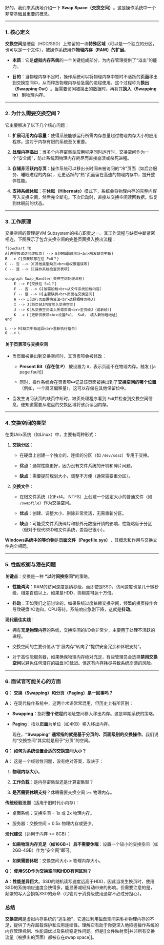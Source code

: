好的，我们来系统地介绍一下 ​**Swap Space（交换空间）​**。这是操作系统中一个非常基础且重要的概念。

---

### 1. 核心定义

​**交换空间**是硬盘（HDD/SSD）上预留的一块**特殊区域**​（可以是一个独立的分区，也可以是一个文件），被操作系统用作**物理内存（RAM）的扩展**。

- ​**本质**​：它是**虚拟内存系统**的一个关键组成部分，为内存管理提供了“溢出”的能力。
    
- ​**目的**​：当物理内存不足时，操作系统可以将物理内存中暂时不活跃的**页面**​ 移出到交换空间中，从而释放物理内存给急需的进程使用。这个过程称为 ​**换出（Swapping Out）​**。当需要访问被换出的数据时，再将其**换入（Swapping In）​**​ 到物理内存。
    

---

### 2. 为什么需要交换空间？

它主要解决了以下几个核心问题：

1. ​**扩展可用内存容量**​：使得系统能够运行所需内存总量超过物理内存大小的应用程序。这对于内存有限的系统至关重要。
    
2. ​**处理内存溢出**​：当多个内存密集型应用程序同时运行时，交换空间作为一个“安全阀”，防止系统因物理内存耗尽而直接崩溃或杀死进程。
    
3. ​**存储非活跃内存页**​：操作系统可以移出长时间未被访问的“冷”页面（如后台服务、睡眠进程的内存），让更活跃的“热”页面留在高速的物理内存中，提升整体性能。
    
4. ​**支持系统休眠**​：在**休眠（Hibernate）​**​ 模式下，系统会将物理内存的完整内容写入交换空间，然后完全断电。下次启动时，直接从交换空间读回数据，恢复到休眠前的状态。
    

---

### 3. 工作原理

交换空间的管理是VM Subsystem的核心职责之一。其工作流程与缺页中断紧密相连，下图展示了包含交换空间的完整页面换入换出流程：

```
flowchart TD
A[进程尝试访问虚拟页] --> B[MMU翻译地址<br>触发缺页中断]
B --> C{页表项存在位 P=0？}
C -- 否 --> D[其他类型缺页<br>如权限错误等]
C -- 是 --> E[操作系统检查页表项]

subgraph Swap_Handler[交换空间处理流程]
    E --> F{交换位 S=1？}
    F -- 否 --> G[按需加载<br>从文件系统加载内容]
    F -- 是 --> H[主要缺页<br>页面在交换空间]
    H --> I[运行页面置换算法<br>选择牺牲页帧J]
    I --> J[将页帧J内容写入交换空间]
    J --> K[从交换空间读入所需页面<br>至页帧J（或新帧）]
    K --> L[更新页表项<br>设置P=1， S=0， 填入新物理地址]
end

L --> M[缺页中断返回<br>重新执行指令]
G --> L
```

#### 关于页表项与交换空间

- 当页面被换出到交换空间时，其页表项会被修改：
    
    - ​**Present Bit（存在位 P）​**​ 被设置为 `0`，表示页面不在物理内存。触发 [[a page fault]]
        
    - 同时，操作系统会在页表项中记录该页面被换出到了**交换空间的哪个位置**​（例如，一个扇区偏移量）。这可以存储在其他保留位中。
        
    
- 当发生访问该页的缺页中断时，缺页处理程序看到 `P=0`并检查到交换空间信息，便知道需要从磁盘的交换区域将该页读回内存。
    

---

### 4. 交换空间的类型

在类Unix系统（如Linux）中，主要有两种形式：

1. ​**交换分区**​：
    
    - 在硬盘上创建一个独立的、连续的分区（如 `/dev/sda2`）专用于交换。
        
    - ​**优点**​：通常性能更好，因为没有文件系统的开销和碎片问题。
        
    - ​**缺点**​：需要提前规划大小，调整不方便（通常需要重分区）。
        
    
2. ​**交换文件**​：
    
    - 在根文件系统（如Ext4， NTFS）上创建一个固定大小的普通文件（如 `/swapfile`）作为交换空间。
        
    - ​**优点**​：创建、调整大小、删除非常灵活，无需重新分区。
        
    - ​**缺点**​：可能受文件系统碎片和额外元数据开销的影响，性能略低于分区（但对于现代SSD和文件系统，差距已很小）。
        
    

​**Windows系统中的等价物**是 ​**页面文件（Pagefile.sys）​**，其概念和作用与交换文件完全相同。

---

### 5. 性能权衡与潜在问题

​**关键点**​：交换是一种 ​**​“以时间换空间”​**​ 的策略。

- ​**性能鸿沟**​：RAM的访问速度是纳秒级，而即使是SSD，访问速度也是几十微秒级，相差百倍以上。如果是HDD，则相差可达十万倍。
    
- ​**抖动**​：正如我们之前讨论的，如果系统过度依赖交换空间，频繁的换页操作会导致硬盘I/O饱和，CPU等待，系统响应急剧下降，这就是**抖动**。
    

​**现代最佳实践**​：

- 拥有**充足物理内存**的系统，交换空间的I/O会非常少，主要用于处理不活跃的进程。
    
- 交换空间的主要价值从“扩展内存”转向了“提供安全冗余和休眠支持”。
    
- 对于高性能服务器，如果确保物理内存绝对充足，有些管理员会选择**禁用交换空间**以避免任何潜在的磁盘I/O延迟。但这有内存耗尽导致系统崩溃的风险。
    

---

### 6. 面试官可能关心的方面

​**Q： 交换（Swapping）和分页（Paging）是一回事吗？​**​

​**A**​： 在现代操作系统中，这两个术语常常混用，但历史上有所区别：

- ​**Swapping**​：指将**整个进程**的地址空间移入移出内存。这是早期系统的策略。
    
- ​**Paging**​：指以**页面**为单位（如4KB）移入移出内存。
    
    现在，​**​“Swapping” 通常指的就是基于分页的、页面级别的交换操作**。我们说的“交换空间”其实就是用于“分页”的空间。
    

​**Q： 如何为系统设置合适的交换空间大小？​**​

​**A**​： 这是一个经验性问题，没有绝对答案，取决于：

1. ​**物理内存大小**。
    
2. ​**工作负载**​：是内存密集型还是计算密集型？
    
3. ​**是否需要休眠支持**​？休眠需要交换空间 >= 物理内存。
    

​**传统经验法则**​（适用于旧时代小内存）：

- 桌面系统：交换空间 = 1x 或 2x 物理内存。
    
- 服务器：交换空间 = 0.5x 物理内存或更少。
    

​**现代建议**​（适用于内存 >= 8GB）：

- ​**如果物理内存充足（如16GB+）且不需要休眠**​：设置一个较小的交换空间（如2GB-4GB）作为“安全网”即可。
    
- ​**如果需要休眠**​：交换空间大小 ≥ 物理内存大小。
    

​**Q： 使用SSD作为交换空间和HDD有何区别？​**​

​**A**​： ​**性能差异巨大**。SSD的随机读写速度远高于HDD，因此当发生换页时，使用SSD的系统响应速度会快得多，能显著减轻抖动带来的影响。但需要注意的是，频繁的写入会损耗SSD的寿命（尽管对于消费级使用通常不必过分担心）。

### 总结

​**交换空间**是虚拟内存系统的“逃生舱”，它通过利用磁盘空间来弥补物理内存的不足，提供了内存超载保护和应用连续性。理解它有助于你更深入地把握操作系统的内存管理机制、性能调优以及系统稳定性问题。但是[[文件映射页|并非所有交换流量（被换出的页面）都被存在swap space]]。